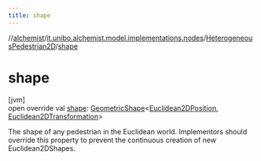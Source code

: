 ```yaml
---
title: shape
---
```

//[alchemist](../../../index.html)/[it.unibo.alchemist.model.implementations.nodes](../index.html)/[HeterogeneousPedestrian2D](index.html)/[shape](shape.html)



# shape



[jvm]\
open override val [shape](shape.html): [GeometricShape](../../it.unibo.alchemist.model.interfaces.geometry/-geometric-shape/index.html)<[Euclidean2DPosition](../../it.unibo.alchemist.model.implementations.positions/-euclidean2-d-position/index.html), [Euclidean2DTransformation](../../it.unibo.alchemist.model.interfaces.geometry.euclidean2d/-euclidean2-d-transformation/index.html)>



The shape of any pedestrian in the Euclidean world. Implementors should override this property to prevent the continuous creation of new Euclidean2DShapes.




